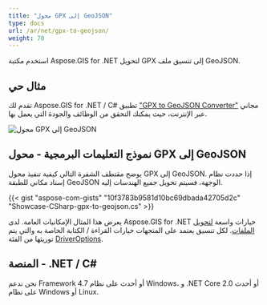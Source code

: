 ```yaml
---
title: "محول GPX إلى GeoJSON"
type: docs
url: /ar/net/gpx-to-geojson/
weight: 70
---
```


استخدم مكتبة Aspose.GIS for .NET لتحويل GPX إلى تنسيق ملف GeoJSON.

## **مثال حي**

تقدم لك Aspose.GIS for .NET / C# تطبيق ["GPX to GeoJSON Converter"](https://products.aspose.app/gis/conversion/gpx-to-geojson) مجاني عبر الإنترنت، حيث يمكنك التحقق من الوظائف والجودة التي يعمل بها.

![محول GPX إلى GeoJSON](conversion.png)

## **نموذج التعليمات البرمجية - محول GPX إلى GeoJSON**

يوضح مقتطف الشفرة التالي كيفية تنفيذ محول GPX إلى GeoJSON. إذا حددت نظام إسناد مكاني للطبقة GeoJSON الوجهة، فسيتم تحويل جميع الهندسات إليه. 

{{< gist "aspose-com-gists" "10f3783b9581d10bc69dbada42705d2c" "Showcase-CSharp-gpx-to-geojson.cs" >}}

يعرض هذا المثال الإمكانيات العامة. لدى Aspose.GIS for .NET خيارات واسعة [لتحويل الملفات](https://docs.aspose.com/gis/net/vector-layers/). لكل تنسيق يعتمد على المتجهات خيارات القراءة / الكتابة الخاصة به والتي يتم توريثها من الفئة [DriverOptions](https://reference.aspose.com/gis/net/aspose.gis/driveroptions).

## **المنصة - .NET / C#**

نحن ندعم Framework 4.7 أو أحدث على نظام Windows، و .NET Core 2.0 أو أحدث على نظام Windows أو Linux.

